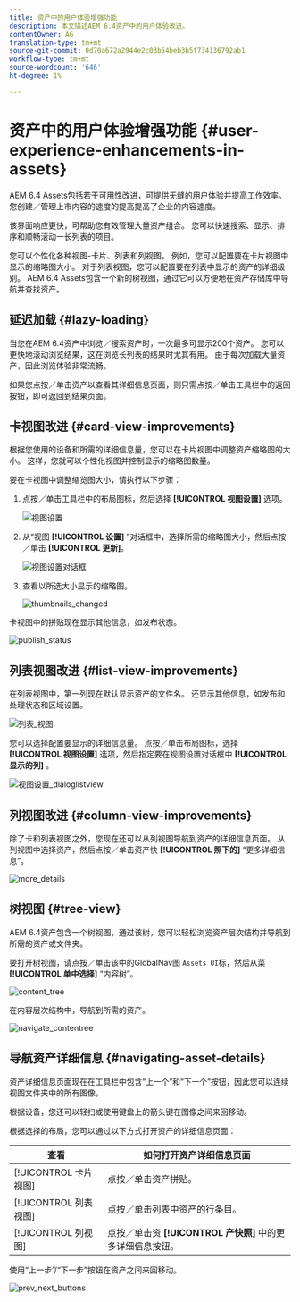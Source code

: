 ```yaml
---
title: 资产中的用户体验增强功能
description: 本文描述AEM 6.4资产中的用户体验改进。
contentOwner: AG
translation-type: tm+mt
source-git-commit: 0d70a672a2944e2c03b54beb3b5f734136792ab1
workflow-type: tm+mt
source-wordcount: '646'
ht-degree: 1%

---
```



# 资产中的用户体验增强功能 {#user-experience-enhancements-in-assets}

AEM 6.4 Assets包括若干可用性改进，可提供无缝的用户体验并提高工作效率。 您创建／管理上市内容的速度的提高提高了企业的内容速度。

该界面响应更快，可帮助您有效管理大量资产组合。 您可以快速搜索、显示、排序和顺畅滚动一长列表的项目。

您可以个性化各种视图-卡片、列表和列视图。 例如，您可以配置要在卡片视图中显示的缩略图大小。 对于列表视图，您可以配置要在列表中显示的资产的详细级别。 AEM 6.4 Assets包含一个新的树视图，通过它可以方便地在资产存储库中导航并查找资产。

## 延迟加载 {#lazy-loading}

当您在AEM 6.4资产中浏览／搜索资产时，一次最多可显示200个资产。 您可以更快地滚动浏览结果，这在浏览长列表的结果时尤其有用。 由于每次加载大量资产，因此浏览体验非常流畅。

如果您点按／单击资产以查看其详细信息页面，则只需点按／单击工具栏中的返回按钮，即可返回到结果页面。

## 卡视图改进 {#card-view-improvements}

根据您使用的设备和所需的详细信息量，您可以在卡片视图中调整资产缩略图的大小。 这样，您就可以个性化视图并控制显示的缩略图数量。

要在卡视图中调整缩览图大小，请执行以下步骤：

1. 点按／单击工具栏中的布局图标，然后选择 **[!UICONTROL 视图设置]** 选项。

   ![视图设置](assets/view_settings.png)

1. 从“视图 **[!UICONTROL 设置]** ”对话框中，选择所需的缩略图大小，然后点按／单击 **[!UICONTROL 更新]**。

   ![视图设置对话框](assets/view_settings_dialog.png)

1. 查看以所选大小显示的缩略图。

   ![thumbnails_changed](assets/thumbnails_changed.png)

卡视图中的拼贴现在显示其他信息，如发布状态。

![publish_status](assets/publish_status.png)

## 列表视图改进 {#list-view-improvements}

在列表视图中，第一列现在默认显示资产的文件名。 还显示其他信息，如发布和处理状态和区域设置。

![列表_视图](assets/list_view.png)

您可以选择配置要显示的详细信息量。 点按／单击布局图标，选择 **[!UICONTROL 视图设置]** 选项，然后指定要在视图设置对话框中 **[!UICONTROL 显示的列]** 。

![视图设置_dialoglistview](assets/view_settings_dialoglistview.png)

## 列视图改进 {#column-view-improvements}

除了卡和列表视图之外，您现在还可以从列视图导航到资产的详细信息页面。 从列视图中选择资产，然后点按／单击资产快 **[!UICONTROL 照下的]** “更多详细信息”。

![more_details](assets/more_details.png)

## 树视图 {#tree-view}

AEM 6.4资产包含一个树视图，通过该树，您可以轻松浏览资产层次结构并导航到所需的资产或文件夹。

要打开树视图，请点按／单击该中的GlobalNav图 `Assets UI`标，然后从菜 **[!UICONTROL 单中选择]** “内容树”。

![content_tree](assets/content_tree.png)

在内容层次结构中，导航到所需的资产。

![navigate_contentree](assets/navigate_contenttree.png)

## 导航资产详细信息 {#navigating-asset-details}

资产详细信息页面现在在工具栏中包含“上一个”和“下一个”按钮，因此您可以连续视图文件夹中的所有图像。

根据设备，您还可以轻扫或使用键盘上的箭头键在图像之间来回移动。

根据选择的布局，您可以通过以下方式打开资产的详细信息页面：

| **查看** | **如何打开资产详细信息页面** |
|---|---|
| [!UICONTROL 卡片视图] | 点按／单击资产拼贴。 |
| [!UICONTROL 列表视图] | 点按／单击列表中资产的行条目。 |
| [!UICONTROL 列视图] | 点按／单击资 **[!UICONTROL 产快照]** 中的更多详细信息按钮。 |

使用“上一步”/“下一步”按钮在资产之间来回移动。

![prev_next_buttons](assets/prev_next_buttons.png)
